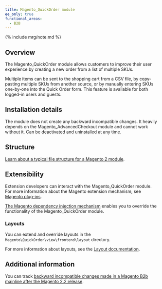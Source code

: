 ```yaml
---
title: Magento_QuickOrder module
ee_only: true
functional_areas:
  - B2B
---
```


{% include mrg/note.md %}

## Overview

The Magento_QuickOrder module allows customers to improve their user experience by creating a new order from a list of multiple SKUs.

Multiple items can be sent to the shopping cart from a CSV file, by copy-pasting multiple SKUs from another source, or by manually entering SKUs one-by-one into the Quick Order form. This feature is available for both logged-in users and guests.
 
## Installation details
 
The module does not create any backward incompatible changes. It heavily depends on the Magento_AdvancedCheckout module and cannot work without it. Can be deactivated and uninstalled at any time. 
 
## Structure
 
[Learn about a typical file structure for a Magento 2 module]({{site.baseurl}}/guides/v2.2/extension-dev-guide/build/module-file-structure.html).
 
## Extensibility

Extension developers can interact with the Magento_QuickOrder module. For more information about the Magento extension mechanism, see [Magento plug-ins]({{site.baseurl}}/guides/v2.2/extension-dev-guide/plugins.html).
 
[The Magento dependency injection mechanism]({{site.baseurl}}/guides/v2.2/extension-dev-guide/depend-inj.html) enables you to override the functionality of the Magento_QuickOrder module.

### Layouts
 
You can extend and override layouts in the `Magento\QuickOrder\view\frontend\layout` directory.

For more information about layouts, see the [Layout documentation]({{site.baseurl}}/guides/v2.2/frontend-dev-guide/layouts/layout-overview.html).
 
## Additional information
 
You can track [backward incompatible changes made in a Magento B2b mainline after the Magento 2.2 release]({{site.baseurl}}/guides/v2.2/release-notes/changes/b2b_changes.html).
